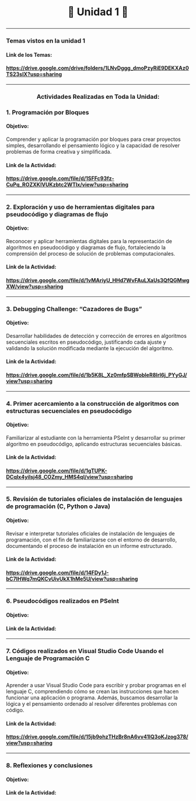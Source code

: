 # <p align="center"><strong>🧩 Unidad 1 🧩</strong></p>

---

###    Temas vistos en la unidad 1
####   Link de los Temas:
####   https://drive.google.com/drive/folders/1LNvDggg_dmoPzyRiE9DEKXAz0TS23sIX?usp=sharing
---
###    <p align="center"><strong>Actividades Realizadas en Toda la Unidad:</strong></p>

###    1.  Programación por Bloques
####   Objetivo:  
Comprender y aplicar la programación por bloques para crear proyectos simples, desarrollando el pensamiento lógico y la capacidad de resolver problemas de forma creativa y simplificada.
####   Link de la Actividad:
####   https://drive.google.com/file/d/1SFFc93fz-CuPq_ROZXKlVUKzbtc2WTlx/view?usp=sharing
---
###    2.  Exploración y uso de herramientas digitales para pseudocódigo y diagramas de flujo
####   Objetivo:  
Reconocer y aplicar herramientas digitales para la representación de algoritmos en pseudocódigo y diagramas de flujo, fortaleciendo la comprensión del proceso de solución de problemas computacionales.
####   Link de la Actividad:
####   https://drive.google.com/file/d/1vMAriyU_HHd7WvFAuLXaUs3QfQGMwgXW/view?usp=sharing
---
###    3. Debugging Challenge: “Cazadores de Bugs”
####   Objetivo: 
Desarrollar habilidades de detección y corrección de errores en algoritmos secuenciales escritos en pseudocódigo, justificando cada ajuste y validando la solución modificada mediante la ejecución del algoritmo. 
####   Link de la Actividad:
####   https://drive.google.com/file/d/1b5K8L_Xz0mfpSBWobleR8IrI6j_PYyGJ/view?usp=sharing
---
###    4.  Primer acercamiento a la construcción de algoritmos con estructuras secuenciales en pseudocódigo 
####   Objetivo:  
Familiarizar al estudiante con la herramienta PSeInt y desarrollar su primer algoritmo en pseudocódigo, aplicando estructuras secuenciales básicas. 
####   Link de la Actividad: 
####   https://drive.google.com/file/d/1gTUPK-DCqlx4yilsj48_COZmy_HMS4ql/view?usp=sharing
---
###    5.   Revisión de tutoriales oficiales de instalación de lenguajes de programación (C, Python o Java)
####   Objetivo: 
Revisar e interpretar tutoriales oficiales de instalación de lenguajes de programación, con el fin de familiarizarse con el entorno de desarrollo, documentando el proceso de instalación en un informe estructurado.
####   Link de la Actividad: 
####   https://drive.google.com/file/d/14FDy1J-bC7IHWq7mQKCvUivUkX1hMe5U/view?usp=sharing
---
###    6.  Pseudocódigos realizados en PSeInt
####   Objetivo:

####   Link de la Actividad:
####
---
###    7.  Códigos realizados en Visual Studio Code Usando el Lenguaje de Programación C
####   Objetivo:
Aprender a usar Visual Studio Code para escribir y probar programas en el lenguaje C, comprendiendo cómo se crean las instrucciones que hacen funcionar una aplicación o programa. Además, buscamos desarrollar la lógica y el pensamiento ordenado al resolver diferentes problemas con código.
####   Link de la Actividad:
####   https://drive.google.com/file/d/15jb9ohzTHzBr8nA6vv41IQ3oKJzog378/view?usp=sharing
---
###    8. Reflexiones y conclusiones
####   Objetivo:

####   Link de la Actividad:
####




